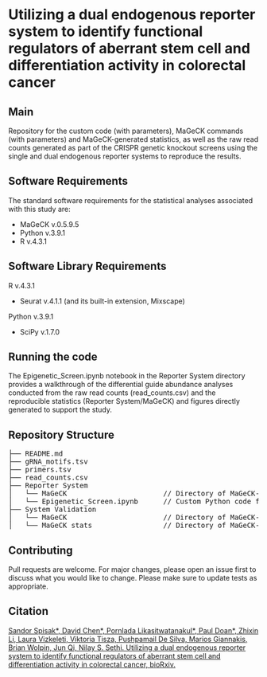 # Utilizing a dual endogenous reporter system to identify functional regulators of aberrant stem cell and differentiation activity in colorectal cancer
 
## Main
Repository for the custom code (with parameters), MaGeCK commands (with parameters) and MaGeCK-generated statistics, as well as the raw read counts generated as part of the CRISPR genetic knockout screens using the single and dual endogenous reporter systems to reproduce the results.

## Software Requirements 
The standard software requirements for the statistical analyses associated with this study are:
* MaGeCK v.0.5.9.5
* Python v.3.9.1
* R v.4.3.1

## Software Library Requirements
R v.4.3.1
* Seurat v.4.1.1 (and its built-in extension, Mixscape)

Python v.3.9.1
* SciPy v.1.7.0

## Running the code
The Epigenetic_Screen.ipynb notebook in the Reporter System directory provides a walkthrough of the differential guide abundance analyses conducted from the raw read counts (read_counts.csv) and the reproducible statistics (Reporter System/MaGeCK) and figures directly generated to support the study.

## Repository Structure
<pre>
├── README.md
├── gRNA_motifs.tsv
├── primers.tsv
├── read_counts.csv
├── Reporter System                                     
│   └── MaGeCK                       // Directory of MaGeCK-generated results. (L3 + L6: Dual Reporter, L1 + L4: Single GFP Reporter, L2 + L5: Single mKate2 Reporter)
│   └── Epigenetic_Screen.ipynb      // Custom Python code for analyses of CRISPR genetic screen.
├── System Validation                                    
│   └── MaGeCK                       // Directory of MaGeCK-generated results for early validation of the endogenous reporter system.
│   └── MaGeCK_stats                 // Directory of MaGeCK-generated results for early validation of the endogenous reporter system.
</pre>

## Contributing
Pull requests are welcome. For major changes, please open an issue first to discuss what you would like to change. Please make sure to update tests as appropriate.

## Citation
[Sandor Spisak*, David Chen*, Pornlada Likasitwatanakul*, Paul Doan*, Zhixin Li, Laura Vizkeleti, Viktoria Tisza, Pushpamail De Silva, Marios Giannakis, Brian Wolpin, Jun Qi, Nilay S. Sethi. Utilizing a dual endogenous reporter system to identify functional regulators of aberrant stem cell and differentiation activity in colorectal cancer, bioRxiv.](https://doi.org/10.1101/2023.06.21.545895)



